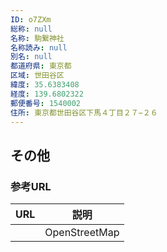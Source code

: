 ```yaml
---
ID: o7ZXm
総称: null
名称: 駒繋神社
名称読み: null
別名: null
都道府県: 東京都
区域: 世田谷区
緯度: 35.6383408
経度: 139.6802322
郵便番号: 1540002
住所: 東京都世田谷区下馬４丁目２７−２６
---
```


## その他

### 参考URL

| URL | 説明          |
| --- | ------------- |
|     | OpenStreetMap |
